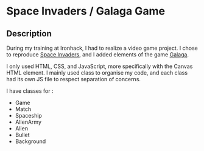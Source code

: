# Space Invaders / Galaga Game

## Description

During my training at Ironhack, I had to realize a video game project. I chose to reproduce [Space Invaders](https://fr.wikipedia.org/wiki/Space_Invaders), and I added elements of the game [Galaga](https://fr.wikipedia.org/wiki/Galaga).

I only used HTML, CSS, and JavaScript, more specifically with the Canvas HTML element. I mainly used class to organise my code, and each class had its own JS file to respect separation of concerns.

I have classes for :

- Game
- Match
- Spaceship
- AlienArmy
- Alien
- Bullet
- Background
